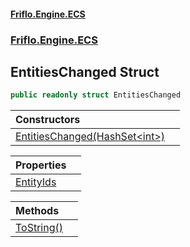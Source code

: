 #### [Friflo.Engine.ECS](index.md 'index')
### [Friflo.Engine.ECS](Friflo.Engine.ECS.md 'Friflo.Engine.ECS')

## EntitiesChanged Struct

```csharp
public readonly struct EntitiesChanged
```

| Constructors | |
| :--- | :--- |
| [EntitiesChanged(HashSet&lt;int&gt;)](EntitiesChanged.EntitiesChanged(HashSet_int_).md 'Friflo.Engine.ECS.EntitiesChanged.EntitiesChanged(System.Collections.Generic.HashSet<int>)') | |

| Properties | |
| :--- | :--- |
| [EntityIds](EntitiesChanged.EntityIds.md 'Friflo.Engine.ECS.EntitiesChanged.EntityIds') | |

| Methods | |
| :--- | :--- |
| [ToString()](EntitiesChanged.ToString().md 'Friflo.Engine.ECS.EntitiesChanged.ToString()') | |
